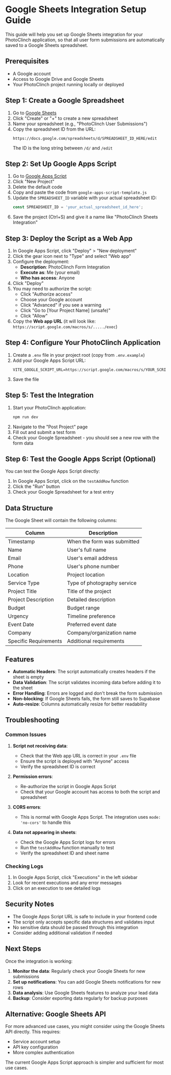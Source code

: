 # Google Sheets Integration Setup Guide

This guide will help you set up Google Sheets integration for your PhotoClinch application, so that all user form submissions are automatically saved to a Google Sheets spreadsheet.

## Prerequisites

- A Google account
- Access to Google Drive and Google Sheets
- Your PhotoClinch project running locally or deployed

## Step 1: Create a Google Spreadsheet

1. Go to [Google Sheets](https://sheets.google.com)
2. Click "Create" or "+" to create a new spreadsheet
3. Name your spreadsheet (e.g., "PhotoClinch User Submissions")
4. Copy the spreadsheet ID from the URL:
   ```
   https://docs.google.com/spreadsheets/d/SPREADSHEET_ID_HERE/edit
   ```
   The ID is the long string between `/d/` and `/edit`

## Step 2: Set Up Google Apps Script

1. Go to [Google Apps Script](https://script.google.com)
2. Click "New Project"
3. Delete the default code
4. Copy and paste the code from `google-apps-script-template.js`
5. Update the `SPREADSHEET_ID` variable with your actual spreadsheet ID:
   ```javascript
   const SPREADSHEET_ID = 'your_actual_spreadsheet_id_here';
   ```
6. Save the project (Ctrl+S) and give it a name like "PhotoClinch Sheets Integration"

## Step 3: Deploy the Script as a Web App

1. In Google Apps Script, click "Deploy" > "New deployment"
2. Click the gear icon next to "Type" and select "Web app"
3. Configure the deployment:
   - **Description**: PhotoClinch Form Integration
   - **Execute as**: Me (your email)
   - **Who has access**: Anyone
4. Click "Deploy"
5. You may need to authorize the script:
   - Click "Authorize access"
   - Choose your Google account
   - Click "Advanced" if you see a warning
   - Click "Go to [Your Project Name] (unsafe)"
   - Click "Allow"
6. Copy the **Web app URL** (it will look like: `https://script.google.com/macros/s/...../exec`)

## Step 4: Configure Your PhotoClinch Application

1. Create a `.env` file in your project root (copy from `.env.example`)
2. Add your Google Apps Script URL:
   ```env
   VITE_GOOGLE_SCRIPT_URL=https://script.google.com/macros/s/YOUR_SCRIPT_ID/exec
   ```
3. Save the file

## Step 5: Test the Integration

1. Start your PhotoClinch application:
   ```bash
   npm run dev
   ```
2. Navigate to the "Post Project" page
3. Fill out and submit a test form
4. Check your Google Spreadsheet - you should see a new row with the form data

## Step 6: Test the Google Apps Script (Optional)

You can test the Google Apps Script directly:

1. In Google Apps Script, click on the `testAddRow` function
2. Click the "Run" button
3. Check your Google Spreadsheet for a test entry

## Data Structure

The Google Sheet will contain the following columns:

| Column | Description |
|--------|-------------|
| Timestamp | When the form was submitted |
| Name | User's full name |
| Email | User's email address |
| Phone | User's phone number |
| Location | Project location |
| Service Type | Type of photography service |
| Project Title | Title of the project |
| Project Description | Detailed description |
| Budget | Budget range |
| Urgency | Timeline preference |
| Event Date | Preferred event date |
| Company | Company/organization name |
| Specific Requirements | Additional requirements |

## Features

- **Automatic Headers**: The script automatically creates headers if the sheet is empty
- **Data Validation**: The script validates incoming data before adding it to the sheet
- **Error Handling**: Errors are logged and don't break the form submission
- **Non-blocking**: If Google Sheets fails, the form still saves to Supabase
- **Auto-resize**: Columns automatically resize for better readability

## Troubleshooting

### Common Issues

1. **Script not receiving data**:
   - Check that the Web app URL is correct in your `.env` file
   - Ensure the script is deployed with "Anyone" access
   - Verify the spreadsheet ID is correct

2. **Permission errors**:
   - Re-authorize the script in Google Apps Script
   - Check that your Google account has access to both the script and spreadsheet

3. **CORS errors**:
   - This is normal with Google Apps Script. The integration uses `mode: 'no-cors'` to handle this

4. **Data not appearing in sheets**:
   - Check the Google Apps Script logs for errors
   - Run the `testAddRow` function manually to test
   - Verify the spreadsheet ID and sheet name

### Checking Logs

1. In Google Apps Script, click "Executions" in the left sidebar
2. Look for recent executions and any error messages
3. Click on an execution to see detailed logs

## Security Notes

- The Google Apps Script URL is safe to include in your frontend code
- The script only accepts specific data structures and validates input
- No sensitive data should be passed through this integration
- Consider adding additional validation if needed

## Next Steps

Once the integration is working:

1. **Monitor the data**: Regularly check your Google Sheets for new submissions
2. **Set up notifications**: You can add Google Sheets notifications for new rows
3. **Data analysis**: Use Google Sheets features to analyze your lead data
4. **Backup**: Consider exporting data regularly for backup purposes

## Alternative: Google Sheets API

For more advanced use cases, you might consider using the Google Sheets API directly. This requires:
- Service account setup
- API key configuration
- More complex authentication

The current Google Apps Script approach is simpler and sufficient for most use cases.
